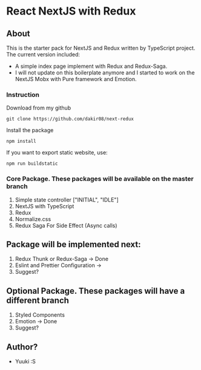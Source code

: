 # React NextJS with Redux

## About

This is the starter pack for NextJS and Redux written by TypeScript project. The current version included:

- A simple index page implement with Redux and Redux-Saga.
- I will not update on this boilerplate anymore and I started to work on the NextJS Mobx with Pure framework and Emotion.

### Instruction

Download from my github

```
git clone https://github.com/dakir08/next-redux
```

Install the package

```
npm install
```

If you want to export static website, use:

```
npm run buildstatic
```

### Core Package. These packages will be available on the master branch

1. Simple state controller ["INITIAL", "IDLE"]
2. NextJS with TypeScript
3. Redux
4. Normalize.css
5. Redux Saga For Side Effect (Async calls)

## Package will be implemented next:

1. Redux Thunk or Redux-Saga -> Done
2. Eslint and Prettier Configuration ->
3. Suggest?

## Optional Package. These packages will have a different branch

1. Styled Components
2. Emotion -> Done
3. Suggest?

## Author?

- Yuuki :S
